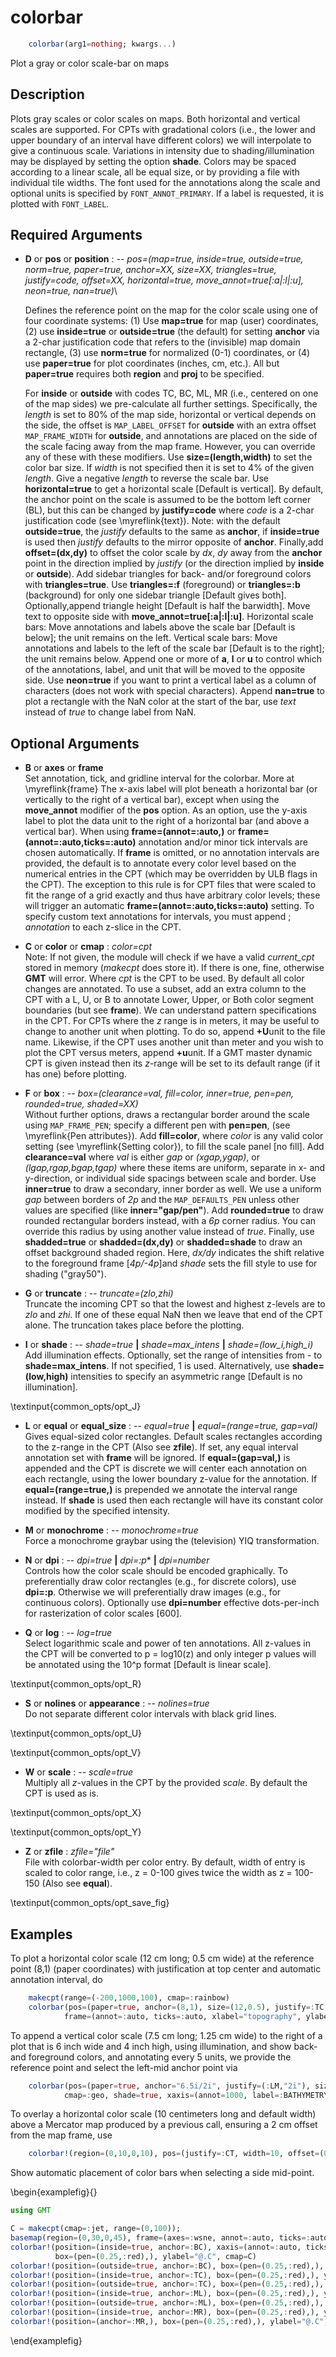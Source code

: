 # colorbar

```julia
	colorbar(arg1=nothing; kwargs...)
```

Plot a gray or color scale-bar on maps

Description
-----------

Plots gray scales or color scales on maps. Both horizontal and vertical scales are supported. For CPTs with gradational colors (i.e., the lower and upper boundary of an interval have different colors) we will interpolate to give a continuous scale. Variations in intensity due to shading/illumination may be displayed by setting the option **shade**. Colors may be spaced according to a linear scale, all be equal size, or by providing a file with individual tile widths. The font used for the annotations along the scale and optional units is specified by `FONT_ANNOT_PRIMARY`. If a label is requested, it is plotted with `FONT_LABEL`.

Required Arguments
------------------

- **D** or **pos** or **position** : -- *pos=(map=true, inside=true, outside=true, norm=true, paper=true, anchor=XX, size=XX, triangles=true, justify=code, offset=XX, horizontal=true, move\_annot=true[:a|:l|:u], neon=true, nan=true)*\

    Defines the reference point on the map for the color scale using one of four coordinate systems: (1) Use **map=true** for map (user) coordinates, (2) use **inside=true** or **outside=true** (the default) for setting **anchor** via a 2-char justification code that refers to the (invisible) map domain rectangle, (3) use **norm=true** for normalized (0-1) coordinates, or (4) use **paper=true** for plot coordinates (inches, cm, etc.). All but **paper=true** requires both **region** and **proj** to be specified.
    
    For **inside** or **outside** with codes TC, BC, ML, MR (i.e., centered on one of the map sides) we pre-calculate all further settings. Specifically, the *length* is set to 80% of the map side, horizontal or vertical depends on the side, the offset is `MAP_LABEL_OFFSET` for **outside** with an extra offset `MAP_FRAME_WIDTH` for **outside**, and annotations are placed on the side of the scale facing away from the map frame. However, you can override any of these with these modifiers.
    Use **size=(length,width)** to set the color bar size. If *width* is not specified then it is set to 4% of the given *length*. Give a negative *length* to reverse the scale bar. Use **horizontal=true** to get a horizontal scale [Default is vertical]. By default, the anchor point on the scale is assumed to be the bottom left corner (BL), but this can be changed by **justify=code** where *code* is a 2-char justification code (see \myreflink{text}). Note: with the default **outside=true**, the *justify* defaults to the same as **anchor**, if **inside=true** is used then *justify* defaults to the mirror opposite of **anchor**. Finally,add **offset=(dx,dy)** to offset the color scale by *dx*, *dy* away from the **anchor** point in the direction implied by *justify* (or the direction implied by **inside** or **outside**).
    Add sidebar triangles for back- and/or foreground colors with **triangles=true**. Use **triangles=:f** (foreground) or **triangles=:b** (background) for only one sidebar triangle [Default gives both]. Optionally,append triangle height [Default is half the barwidth].
    Move text to opposite side with **move\_annot=true[:a|:l|:u]**. Horizontal scale bars: Move annotations and labels above the scale bar [Default is below]; the unit remains on the left. Vertical scale bars: Move annotations and labels to the left of the scale bar [Default is to the right]; the unit remains below. Append one or more of **a**, **l** or **u** to control which of the annotations, label, and unit that will be moved to the opposite side. Use **neon=true** if you want to print a vertical label as a column of characters (does not work with special characters). Append **nan=true** to plot a rectangle with the NaN color at the start of the bar, use *text* instead of *true* to change label from NaN.

Optional Arguments
------------------

- **B** or **axes** or **frame**\
    Set annotation, tick, and gridline interval for the colorbar. More at \myreflink{frame}
    The x-axis label will plot beneath a horizontal bar (or vertically to the right of a vertical bar), except when using
    the **move\_annot** modifier of the **pos** option. As an option, use the y-axis label to plot the data unit to the right
    of a horizontal bar (and above a vertical bar). When using **frame=(annot=:auto,)** or **frame=(annot=:auto,ticks=:auto)**
    annotation and/or minor tick intervals are chosen automatically. If **frame** is omitted, or no annotation intervals
    are provided, the default is to annotate every color level based on the numerical entries in the CPT (which may be
    overridden by ULB flags in the CPT). The exception to this rule is for CPT files that were scaled to fit the range
    of a grid exactly and thus have arbitrary color levels; these will trigger an automatic **frame=(annot=:auto,ticks=:auto)**
    setting. To specify custom text annotations for intervals, you must append ; *annotation* to each z-slice in the CPT.

- **C** or **color** or **cmap** : *color=cpt*\
    Note: If not given, the module will check if we have a valid *current\_cpt* stored in memory (*makecpt* does store it). If there is one, fine, otherwise **GMT** will error.
    Where *cpt* is the CPT to be used. By default all color changes are annotated. To use a subset, add an extra column to the CPT with a L, U, or B to annotate Lower, Upper, or Both color segment boundaries (but see **frame**). We can understand pattern specifications in the CPT. For CPTs where the *z* range is in meters, it may be useful to change to another unit when plotting. To do so, append **+U**unit to the file name. Likewise, if the CPT uses another unit than meter and you wish to plot the CPT versus meters, append **+u**unit. If a GMT master dynamic CPT is given instead then its *z*-range will be set to its default range (if it has one) before plotting.

- **F** or **box** : -- *box=(clearance=val, fill=color, inner=true, pen=pen, rounded=true, shaded=XX)*\
    Without further options, draws a rectangular border around the scale using `MAP_FRAME_PEN`; specify a different pen with **pen=pen**, (see \myreflink{Pen attributes}). Add **fill=color**, where *color* is any valid color setting (see \myreflink{Setting color}), to fill the scale panel [no fill]. Add  **clearance=val** where *val* is either *gap* or *(xgap,ygap)*, or *(lgap,rgap,bgap,tgap)* where these items are uniform, separate in x- and y-direction, or individual side spacings between scale and border. Use **inner=true** to draw a secondary, inner border as well. We use a uniform *gap* between borders of *2p* and the `MAP_DEFAULTS_PEN` unless other values are specified (like **inner="gap/pen"**). Add **rounded=true** to draw rounded rectangular borders instead, with a *6p* corner radius. You can override this radius by using another value instead of *true*. Finally, use **shadded=true** or **shadded=(dx,dy)** or **shadded=shade** to draw an offset background shaded region. Here, *dx/dy* indicates the shift relative to the foreground frame [*4p/-4p*]and *shade* sets the fill style to use for shading ("gray50").

- **G** or **truncate** : -- *truncate=(zlo,zhi)*\
    Truncate the incoming CPT so that the lowest and highest z-levels are to *zlo* and *zhi*.  If one of these equal NaN then we leave that end of the CPT alone. The truncation takes place before the plotting.

- **I** or **shade** : -- *shade=true* **|** *shade=max\_intens* **|** *shade=(low\_i,high\_i)*\
    Add illumination effects. Optionally, set the range of intensities from - to **shade=max\_intens**. If not specified, 1 is used. Alternatively, use **shade=(low,high)** intensities to specify an asymmetric range [Default is no illumination].

\textinput{common_opts/opt_J}

- **L** or **equal** or **equal\_size** : -- *equal=true* **|** *equal=(range=true, gap=val)*\
    Gives equal-sized color rectangles. Default scales rectangles according to the z-range in the CPT (Also see **zfile**). If set, any equal interval annotation set with **frame** will be ignored. If **equal=(gap=val,)** is appended and the CPT is discrete we will center each annotation on each rectangle, using the lower boundary z-value for the annotation. If **equal=(range=true,)** is prepended we annotate the interval range instead. If **shade** is used then each rectangle will have its constant color modified by the specified intensity.

- **M** or **monochrome** : -- *monochrome=true*\
    Force a monochrome graybar using the (television) YIQ transformation.

- **N** or **dpi** : -- *dpi=true* **|** *dpi=:p** **|** *dpi=number*\
    Controls how the color scale should be encoded graphically. To preferentially draw color rectangles (e.g., for discrete colors), use **dpi=:p**. Otherwise we will preferentially draw images (e.g., for continuous colors). Optionally use **dpi=number** effective dots-per-inch for rasterization of color scales [600].

- **Q** or **log** : -- *log=true*\
    Select logarithmic scale and power of ten annotations. All z-values in the CPT will be converted to p = log10(z) and only integer p values will be annotated using the 10^p format [Default is linear scale].

\textinput{common_opts/opt_R}

- **S** or **nolines** or **appearance** : -- *nolines=true*\
    Do not separate different color intervals with black grid lines.

\textinput{common_opts/opt_U}

\textinput{common_opts/opt_V}

- **W** or **scale** : -- *scale=true*\
    Multiply all *z*-values in the CPT by the provided *scale*. By default the CPT is used as is.

\textinput{common_opts/opt_X}

\textinput{common_opts/opt_Y}

- **Z** or **zfile** : *zfile="file"*\
    File with colorbar-width per color entry. By default, width of entry is scaled to color range, i.e., z = 0-100 gives twice the width as z = 100-150 (Also see **equal**).

\textinput{common_opts/opt_save_fig}

Examples
--------

To plot a horizontal color scale (12 cm long; 0.5 cm wide) at the reference point (8,1)
(paper coordinates) with justification at top center and automatic annotation interval, do

```julia
    makecpt(range=(-200,1000,100), cmap=:rainbow)
    colorbar(pos=(paper=true, anchor=(8,1), size=(12,0.5), justify=:TC, horizontal=true),
            frame=(annot=:auto, ticks=:auto, xlabel="topography", ylabel=:km), show=true)
```

To append a vertical color scale (7.5 cm long; 1.25 cm wide) to the right of a plot that is 6 inch wide and 4 inch high, using illumination, and show back- and foreground colors, and annotating every 5 units, we provide the reference point and select the left-mid anchor point via

```julia
    colorbar(pos=(paper=true, anchor="6.5i/2i", justify=(:LM,"2i"), size=(7.5,1.2), triangles=true),
            cmap=:geo, shade=true, xaxis=(annot=1000, label=:BATHYMETRY), ylabel=:m, show=1)
```

To overlay a horizontal color scale (10 centimeters long and default width) above a
Mercator map produced by a previous call, ensuring a 2 cm offset from the map frame, use

```julia
    colorbar!(region=(0,10,0,10), pos=(justify=:CT, width=10, offset=(0,2), horizontal=true), cmap="colors.cpt", show=1)
```

Show automatic placement of color bars when selecting a side mid-point.

\begin{examplefig}{}
```julia
using GMT

C = makecpt(cmap=:jet, range=(0,100));
basemap(region=(0,30,0,45), frame=(axes=:wsne, annot=:auto, ticks=:auto))
colorbar!(position=(inside=true, anchor=:BC), xaxis=(annot=:auto, ticks=:auto),
          box=(pen=(0.25,:red),), ylabel="@.C", cmap=C)
colorbar!(position=(outside=true, anchor=:BC), box=(pen=(0.25,:red),), ylabel="@.C", cmap=C)
colorbar!(position=(inside=true, anchor=:TC), box=(pen=(0.25,:red),), ylabel="@.C", cmap=C)
colorbar!(position=(outside=true, anchor=:TC), box=(pen=(0.25,:red),), ylabel="@.C", cmap=C)
colorbar!(position=(inside=true, anchor=:ML), box=(pen=(0.25,:red),), ylabel="@.C", cmap=C)
colorbar!(position=(outside=true, anchor=:ML), box=(pen=(0.25,:red),), ylabel="@.C", cmap=C)
colorbar!(position=(inside=true, anchor=:MR), box=(pen=(0.25,:red),), ylabel="@.C", cmap=C)
colorbar!(position=(anchor=:MR,), box=(pen=(0.25,:red),), ylabel="@.C", cmap=C, show=true)
```
\end{examplefig}
